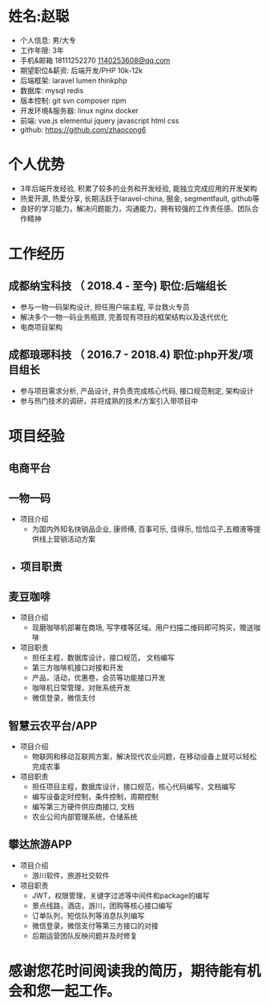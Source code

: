 # 姓名:赵聪
 - 个人信息: 男/大专
 - 工作年限: 3年
 - 手机&邮箱 18111252270  1140253608@qq.com
 - 期望职位&薪资: 后端开发/PHP  10k-12k
 - 后端框架: laravel lumen thinkphp
 - 数据库: mysql redis
 - 版本控制: git svn composer npm
 - 开发环境&服务器: linux nginx docker
 - 前端: vue.js elementui jquery javascript html css
 - github: https://github.com/zhaocong6
 
# 个人优势
- 3年后端开发经验, 积累了较多的业务和开发经验, 能独立完成应用的开发架构
- 热爱开源, 热爱分享, 长期活跃于laravel-china, 掘金, segmentfault, github等
- 良好的学习能力，解决问题能力，沟通能力，拥有较强的工作责任感、团队合作精神

# 工作经历
## 成都纳宝科技 （ 2018.4 - 至今) 职位:后端组长
- 参与一物一码架构设计, 担任用户端主程, 平台救火专员
- 解决多个一物一码业务瓶颈, 完善现有项目的框架结构以及迭代优化
- 电商项目架构

## 成都琅琊科技 （ 2016.7 - 2018.4) 职位:php开发/项目组长
- 参与项目需求分析, 产品设计, 并负责完成核心代码, 接口规范制定, 架构设计
- 参与热门技术的调研，并将成熟的技术/方案引入带项目中

# 项目经验
## 电商平台  
## 一物一码
- 项目介绍
	- 为国内外知名快销品企业, 康师傅, 百事可乐, 佳得乐, 恰恰瓜子,五粮液等提供线上营销活动方案
- 项目职责 
	- 
## 麦豆咖啡
- 项目介绍
	- 现磨咖啡机部署在商场, 写字楼等区域。用户扫描二维码即可购买，赠送咖啡
- 项目职责 
	- 担任主程，数据库设计，接口规范， 文档编写
	- 第三方咖啡机接口对接和开发
	- 产品，活动，优惠卷，会员等功能接口开发
	- 咖啡机日常管理，对账系统开发
	- 微信登录，微信支付

## 智慧云农平台/APP
- 项目介绍
	- 物联网和移动互联网方案，解决现代农业问题，在移动设备上就可以轻松完成农事
- 项目职责
	- 担任项目主程，数据库设计，接口规范，核心代码编写，文档编写
	- 编写设备定时控制，条件控制，周期控制
	- 编写第三方硬件供应商接口, 文档
	- 农业公司内部管理系统，仓储系统

## 攀达旅游APP
- 项目介绍
	- 游川软件，旅游社交软件
- 项目职责
	- JWT，权限管理，关键字过滤等中间件和package的编写
	- 景点线路，酒店，游川，团购等核心接口编写
	- 订单队列，短信队列等消息队列编写
	- 微信登录，微信支付等第三方接口的对接
	- 后期运营团队反映问题并及时修复

# 感谢您花时间阅读我的简历，期待能有机会和您一起工作。
